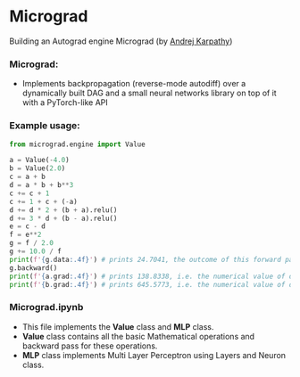 # Micrograd
Building an Autograd engine Micrograd (by [Andrej Karpathy](https://www.youtube.com/watch?v=VMj-3S1tku0&list=PLAqhIrjkxbuWI23v9cThsA9GvCAUhRvKZ&index=1))

### Micrograd:
- Implements backpropagation (reverse-mode autodiff) over a dynamically built DAG and a small neural networks library on top of it with a PyTorch-like API

### Example usage:
```python 
from micrograd.engine import Value

a = Value(-4.0)
b = Value(2.0)
c = a + b
d = a * b + b**3
c += c + 1
c += 1 + c + (-a)
d += d * 2 + (b + a).relu()
d += 3 * d + (b - a).relu()
e = c - d
f = e**2
g = f / 2.0
g += 10.0 / f
print(f'{g.data:.4f}') # prints 24.7041, the outcome of this forward pass
g.backward()
print(f'{a.grad:.4f}') # prints 138.8338, i.e. the numerical value of dg/da
print(f'{b.grad:.4f}') # prints 645.5773, i.e. the numerical value of dg/db
```

### Micrograd.ipynb
- This file implements the **Value** class and **MLP** class.
- **Value** class contains all the basic Mathematical operations and backward pass for these operations.
- **MLP** class implements Multi Layer Perceptron using Layers and Neuron class.
